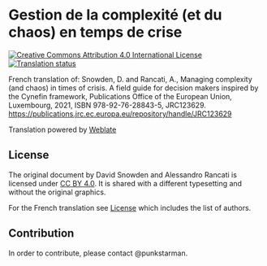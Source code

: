 # Gestion de la complexité (et du chaos) en temps de crise

[![Creative Commons Attribution 4.0 International License](https://i.creativecommons.org/l/by/4.0/88x31.png)](http://creativecommons.org/licenses/by/4.0/)
[![Translation status](https://hosted.weblate.org/widget/cynefin-eu-field-guide/document/fr/88x31-grey.png)](https://hosted.weblate.org/engage/cynefin-eu-field-guide/-/fr/)

French translation of:
Snowden, D. and Rancati, A., Managing complexity (and chaos) in times of crisis. A field guide for decision makers inspired by the Cynefin framework, Publications Office of the European Union, Luxembourg, 2021, ISBN 978-92-76-28843-5, JRC123629. https://publications.jrc.ec.europa.eu/repository/handle/JRC123629

Translation powered by [Weblate](https://hosted.weblate.org/engage/cynefin-eu-field-guide/-/fr/)

## License

The original document by David Snowden and Alessandro Rancati is licensed under [CC BY 4.0](https://creativecommons.org/licenses/by/4.0/). It is shared with a different typesetting and without the original graphics.

For the French translation see [License](LICENSE.md) which includes the list of authors.

## Contribution

In order to contribute, please contact @punkstarman.
